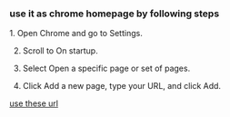 <h3>use it as chrome homepage by following steps</h3>
1. Open Chrome and go to Settings.

2. Scroll to On startup.

3. Select Open a specific page or set of pages.

4. Click Add a new page, type your URL, and click Add.

[use these url](https://arunkumarayinabathina.github.io/Homepage/)
